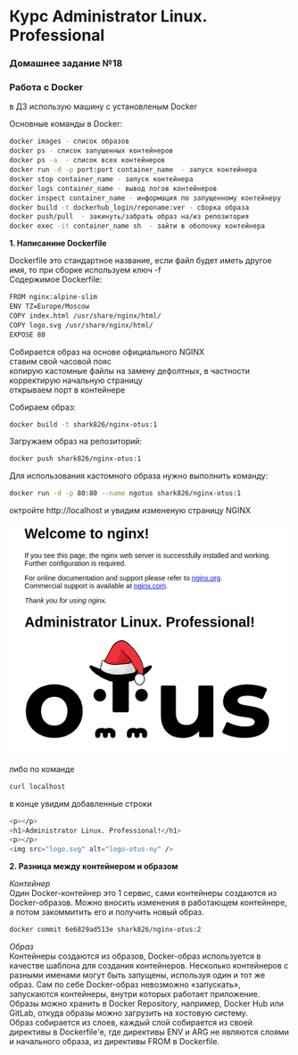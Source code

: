  
# Курс Administrator Linux. Professional

### Домашнее задание №18
### Работа с Docker

в ДЗ использую машину с установленым Docker

Основные команды в Docker:  

```bash
docker images - список образов 
docker ps - список запущенных контейнеров
docker ps -a  - список всех контейнеров
docker run -d -p port:port container_name  - запуск контейнера
docker stop container_name - запуск контейнера
docker logs container_name - вывод логов контейнеров
docker inspect container_name - информация по запущенному контейнеру
docker build -t dockerhub_login/reponame:ver - сборка образа 
docker push/pull  - закинуть/забрать образ на/из репозитория
docker exec -it container_name sh  - зайти в оболочку контейнера
```

**1. Написанине Dockerfile**  
  
Dockerfile это стандартное название, если файл будет иметь другое имя, то при сборке используем ключ -f  
Содержимое Dockerfile:  

```bash
FROM nginx:alpine-slim
ENV TZ=Europe/Moscow
COPY index.html /usr/share/nginx/html/
COPY logo.svg /usr/share/nginx/html/
EXPOSE 80
```
Собирается образ на основе официального NGINX  
ставим свой часовой пояс  
копирую кастомные файлы на замену дефолтных, в частности корректирую начальную страницу  
открываем порт в контейнере  

Собираем образ:  
```bash
docker build -t shark826/nginx-otus:1
```

Загружаем образ на репозиторий:  

```bash
docker push shark826/nginx-otus:1
```
Для использования кастомного образа нужно выполнить команду:  
```bash
docker run -d -p 80:80 --name ngotus shark826/nginx-otus:1
```
октройте http://localhost и увидим измененую страницу  NGINX  

![NGINX](nginxotus.png)  
  
  
либо по команде  
```bash
curl localhost
```
в конце увидим добавленные строки

```bash
<p></p>
<h1>Administrator Linux. Professional!</h1>
<p></p>
<img src="logo.svg" alt="logo-otus-ny" />
```

**2. Разница между контейнером и образом**  

*Контейнер*  
Один Docker-контейнер это 1 сервис, сами контейнеры создаются из Docker-образов. Можно вносить изменения в работающем контейнере, а потом закоммитить его и получить новый образ.  

```bash
docker commit 6e6829ad513e shark826/nginx-otus:2
```
*Образ*  
Контейнеры создаются из образов, Docker-образ используется в качестве шаблона для создания контейнеров. Несколько контейнеров c разными именами могут быть запущены, используя один и тот же образ. Сам по себе Docker-образ невозможно «запускать», запускаются контейнеры, внутри которых работает приложение. Образы можно хранить в Docker Repository, например, Docker Hub или GitLab, откуда образы можно загрузить на хостовую систему.  
Образ собирается из слоев, каждый слой собирается из своей директивы в Dockerfile'е, где директивы ENV и ARG не являются слоями и начального образа, из директивы FROM в Dockerfile.  


